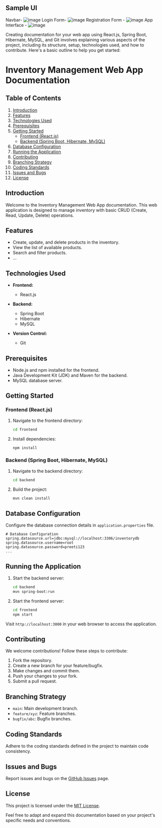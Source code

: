 ## Sample UI
Navbar- ![image](https://github.com/ankityadav09/Inventory-Management/assets/66019237/28a31690-b761-4b2e-b98a-d7a9f1f76298)
Login Form- ![image](https://github.com/ankityadav09/Inventory-Management/assets/66019237/b1146217-28c7-46a9-8963-5cce531b7988)
Registration Form - ![image](https://github.com/ankityadav09/Inventory-Management/assets/66019237/25c63258-9b05-41a7-9e43-2b09674467c7)
App Interface - ![image](https://github.com/ankityadav09/Inventory-Management/assets/66019237/7b6239e6-f589-4bb2-a62b-15dc57fccc6f)

Creating documentation for your web app using React.js, Spring Boot, Hibernate, MySQL, and Git involves explaining various aspects of the project, including its structure, setup, technologies used, and how to contribute. Here's a basic outline to help you get started:

# Inventory Management Web App Documentation

## Table of Contents

1. [Introduction](#introduction)
2. [Features](#features)
3. [Technologies Used](#technologies-used)
4. [Prerequisites](#prerequisites)
5. [Getting Started](#getting-started)
   - [Frontend (React.js)](#frontend-reactjs)
   - [Backend (Spring Boot, Hibernate, MySQL)](#backend-spring-boot-hibernate-mysql)
6. [Database Configuration](#database-configuration)
7. [Running the Application](#running-the-application)
8. [Contributing](#contributing)
9. [Branching Strategy](#branching-strategy)
10. [Coding Standards](#coding-standards)
11. [Issues and Bugs](#issues-and-bugs)
12. [License](#license)

## Introduction

Welcome to the Inventory Management Web App documentation. This web application is designed to manage inventory with basic CRUD (Create, Read, Update, Delete) operations.

## Features

- Create, update, and delete products in the inventory.
- View the list of available products.
- Search and filter products.
- ...

## Technologies Used

- **Frontend:**
  - React.js

- **Backend:**
  - Spring Boot
  - Hibernate
  - MySQL

- **Version Control:**
  - Git

## Prerequisites

- Node.js and npm installed for the frontend.
- Java Development Kit (JDK) and Maven for the backend.
- MySQL database server.

## Getting Started

### Frontend (React.js)
1. Navigate to the frontend directory:
   ```bash
   cd frontend
   ```

2. Install dependencies:
   ```bash
   npm install
   ```

### Backend (Spring Boot, Hibernate, MySQL)
1. Navigate to the backend directory:
   ```bash
   cd backend
   ```

2. Build the project:
   ```bash
   mvn clean install
   ```

## Database Configuration

Configure the database connection details in `application.properties` file.

```properties
# Database Configuration
spring.datasource.url=jdbc:mysql://localhost:3306/inventorydb
spring.datasource.username=root
spring.datasource.password=preeti123
...
```

## Running the Application

1. Start the backend server:
   ```bash
   cd backend
   mvn spring-boot:run
   ```

2. Start the frontend server:
   ```bash
   cd frontend
   npm start
   ```

Visit `http://localhost:3000` in your web browser to access the application.

## Contributing

We welcome contributions! Follow these steps to contribute:

1. Fork the repository.
2. Create a new branch for your feature/bugfix.
3. Make changes and commit them.
4. Push your changes to your fork.
5. Submit a pull request.

## Branching Strategy

- `main`: Main development branch.
- `feature/xyz`: Feature branches.
- `bugfix/abc`: Bugfix branches.

## Coding Standards

Adhere to the coding standards defined in the project to maintain code consistency.

## Issues and Bugs

Report issues and bugs on the [GitHub Issues](https://github.com/ankityadav09/Inventory-Management/issues) page.

## License

This project is licensed under the [MIT License](LICENSE).

Feel free to adapt and expand this documentation based on your project's specific needs and conventions.



